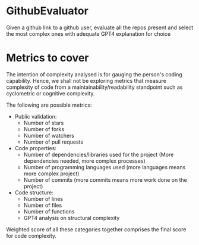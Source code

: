 # GithubEvaluator
Given a github link to a github user, evaluate all the repos present and select the most complex ones with adequate GPT4 explanation for choice

# Metrics to cover
The intention of complexity analysed is for gauging the person's coding capability. Hence, we shall not be exploring metrics that measure complexity of code from a maintainability/readability standpoint such as cyclometric or cognitive complexity.

The following are possible metrics:
* Public validation:
  * Number of stars
  * Number of forks
  * Number of watchers
  * Number of pull requests
* Code properties:
  * Number of dependencies/libraries used for the project (More dependencies needed, more complex processes)
  * Number of programming languages used (more languages means more complex project)
  * Number of commits (more commits means more work done on the project)
* Code structure:
  * Number of lines
  * Number of files
  * Number of functions
  * GPT4 analysis on structural complexity

Weighted score of all these categories together comprises the final score for code complexity.
